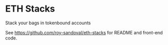 # ETH Stacks
Stack your bags in tokenbound accounts

See https://github.com/roy-sandoval/eth-stacks for README and front-end code.

